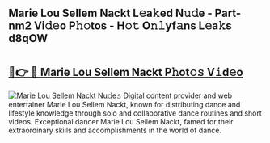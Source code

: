 ## Marie Lou Sellem Nackt L𝚎a𝚔ed N𝚞𝚍e - Part-nm2 Vi𝚍𝚎o P𝚑𝚘tos - H𝚘𝚝 O𝚗𝚕yf𝚊ns L𝚎a𝚔s d8qOW

# <h2><a href="http://kfb75t.oniu.top/?m=Marie+Lou+Sellem+Nackt">🔗👉 🔴 Marie Lou Sellem Nackt P𝚑ot𝚘𝚜 V𝚒d𝚎o</a></h2>

[![Marie Lou Sellem Nackt Nu𝚍e𝚜](https://i.imgur.com/0qMVB7G.gif)](http://kfb75t.oniu.top/?m=Marie+Lou+Sellem+Nackt)
Digital content provider and web entertainer Marie Lou Sellem Nackt, known for distributing dance and lifestyle knowledge through solo and collaborative dance routines and short videos. Exceptional dancer Marie Lou Sellem Nackt, famed for their extraordinary skills and accomplishments in the world of dance.  
